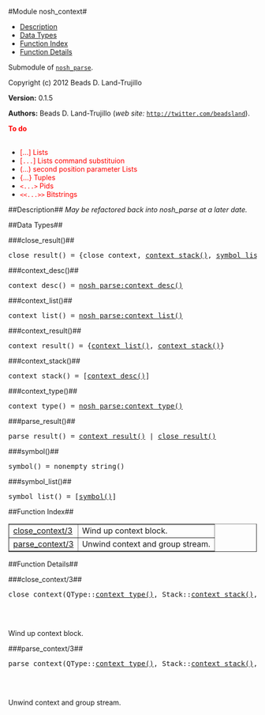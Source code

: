 

#Module nosh_context#
* [Description](#description)
* [Data Types](#types)
* [Function Index](#index)
* [Function Details](#functions)


Submodule of [`nosh_parse`](nosh_parse.md).



Copyright (c) 2012 Beads D. Land-Trujillo

__Version:__ 0.1.5

__Authors:__ Beads D. Land-Trujillo (_web site:_ [`http://twitter.com/beadsland`](http://twitter.com/beadsland)).

__<font color="red">To do</font>__
<br></br>
* <font color="red"> [...] Lists</font>
* <font color="red"> [`...`] Lists command substituion</font>
* <font color="red"> (...) second position parameter Lists</font>
* <font color="red"> {...} Tuples</font>
* <font color="red"> `<...>` Pids</font>
* <font color="red"> `<<...>>` Bitstrings</font>
<a name="description"></a>

##Description##
 _May be refactored back into nosh_parse at a later date._
<a name="types"></a>

##Data Types##




###<a name="type-close_result">close_result()</a>##



<pre>close_result() = {close_context, <a href="#type-context_stack">context_stack()</a>, <a href="#type-symbol_list">symbol_list()</a>}</pre>



###<a name="type-context_desc">context_desc()</a>##



<pre>context_desc() = <a href="nosh_parse.md#type-context_desc">nosh_parse:context_desc()</a></pre>



###<a name="type-context_list">context_list()</a>##



<pre>context_list() = <a href="nosh_parse.md#type-context_list">nosh_parse:context_list()</a></pre>



###<a name="type-context_result">context_result()</a>##



<pre>context_result() = {<a href="#type-context_list">context_list()</a>, <a href="#type-context_stack">context_stack()</a>}</pre>



###<a name="type-context_stack">context_stack()</a>##



<pre>context_stack() = [<a href="#type-context_desc">context_desc()</a>]</pre>



###<a name="type-context_type">context_type()</a>##



<pre>context_type() = <a href="nosh_parse.md#type-context_type">nosh_parse:context_type()</a></pre>



###<a name="type-parse_result">parse_result()</a>##



<pre>parse_result() = <a href="#type-context_result">context_result()</a> | <a href="#type-close_result">close_result()</a></pre>



###<a name="type-symbol">symbol()</a>##



<pre>symbol() = nonempty_string()</pre>



###<a name="type-symbol_list">symbol_list()</a>##



<pre>symbol_list() = [<a href="#type-symbol">symbol()</a>]</pre>
<a name="index"></a>

##Function Index##


<table width="100%" border="1" cellspacing="0" cellpadding="2" summary="function index"><tr><td valign="top"><a href="#close_context-3">close_context/3</a></td><td>Wind up context block.</td></tr><tr><td valign="top"><a href="#parse_context-3">parse_context/3</a></td><td>Unwind context and group stream.</td></tr></table>


<a name="functions"></a>

##Function Details##

<a name="close_context-3"></a>

###close_context/3##




<pre>close_context(QType::<a href="#type-context_type">context_type()</a>, Stack::<a href="#type-context_stack">context_stack()</a>, List::<a href="#type-symbol_list">symbol_list()</a>) -> <a href="#type-context_result">context_result()</a></pre>
<br></br>




Wind up context block.<a name="parse_context-3"></a>

###parse_context/3##




<pre>parse_context(QType::<a href="#type-context_type">context_type()</a>, Stack::<a href="#type-context_stack">context_stack()</a>, List::<a href="#type-symbol_list">symbol_list()</a>) -> <a href="#type-parse_result">parse_result()</a></pre>
<br></br>




Unwind context and group stream.
